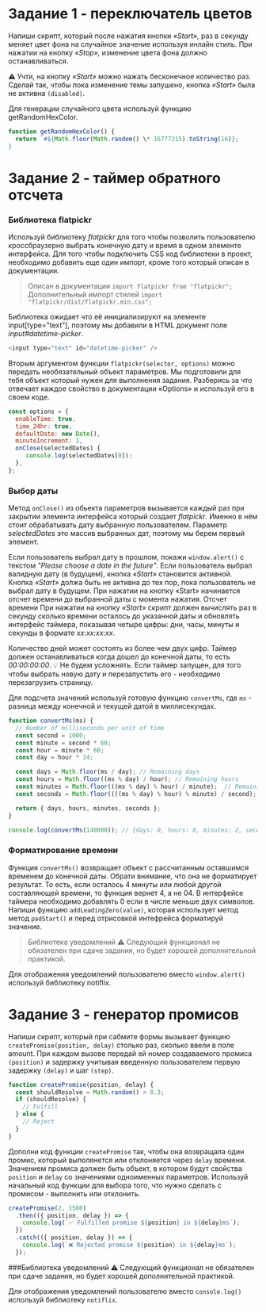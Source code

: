 # Задание 1 - переключатель цветов

Напиши скрипт, который после нажатия кнопки _«Start»,_ раз в секунду меняет цвет фона <body> на
случайное значение используя инлайн стиль. При нажатии на кнопку _«Stop»,_ изменение цвета фона должно
останавливаться.

⚠️ Учти, на кнопку _«Start»_ можно нажать бесконечное количество раз. Сделай так, чтобы пока изменение
темы запушено, кнопка _«Start»_ была не активна `(disabled)`.

Для генерации случайного цвета используй функцию getRandomHexColor.
```JavaScript
function getRandomHexColor() {
  return `#${Math.floor(Math.random() \* 16777215).toString(16)};
}
```

# Задание 2 - таймер обратного отсчета

### Библиотека flatpickr

Используй библиотеку _flatpickr_ для того чтобы позволить пользователю кроссбраузерно выбрать конечную
дату и время в одном элементе интерфейса. Для того чтобы подключить CSS код библиотеки в проект,
необходимо добавить еще один импорт, кроме того который описан в документации.

> Описан в документации `import flatpickr from "flatpickr";` 
> Дополнительный импорт стилей `import "flatpickr/dist/flatpickr.min.css";`

Библиотека ожидает что её инициализируют на элементе input[type="text"], поэтому мы добавили в HTML
документ поле _input#datetime-picker_.
```JavaScript
<input type="text" id="datetime-picker" />
```
Вторым аргументом функции `flatpickr(selector, options)` можно передать необязательный объект
параметров. Мы подготовили для тебя объект который нужен для выполнения задания. Разберись за что
отвечает каждое свойство в документации «Options» и используй его в своем коде.

```JavaScript
const options = {
  enableTime: true,
  time_24hr: true,
  defaultDate: new Date(),
  minuteIncrement: 1,
  onClose(selectedDates) {
     console.log(selectedDates[0]);
  },
};
```

### Выбор даты

Метод `onClose()` из обьекта параметров вызывается каждый раз при закрытии элемента интерфейса
который создает _flatpickr_. Именно в нём стоит обрабатывать дату выбранную пользователем. Параметр
_selectedDates_ это массив выбранных дат, поэтому мы берем первый элемент.

Если пользователь выбрал дату в прошлом, покажи `window.alert()` с текстом _"Please choose a date in
the future"_. Если пользователь выбрал валидную дату (в будущем), кнопка _«Start»_ становится
активной. Кнопка _«Start»_ должа быть не активна до тех пор, пока пользователь не выбрал дату в
будущем. При нажатии на кнопку «Start» начинается отсчет времени до выбранной даты с момента
нажатия. Отсчет времени При нажатии на кнопку _«Start»_ скрипт должен вычислять раз в секунду сколько
времени осталось до указанной даты и обновлять интерфейс таймера, показывая четыре цифры: дни, часы,
минуты и секунды в формате _xx:xx:xx:xx_.

Количество дней может состоять из более чем двух цифр. Таймер должен останавливаться когда дошел до
конечной даты, то есть _00:00:00:00_. 💡 Не будем усложнять. Если таймер запущен, для того чтобы
выбрать новую дату и перезапустить его - необходимо перезагрузить страницу.

Для подсчета значений используй готовую функцию `convertMs`, где `ms` - разница между конечной и текущей
датой в миллисекундах.

```JavaScript
function convertMs(ms) {
  // Number of milliseconds per unit of time
  const second = 1000;
  const minute = second * 60;
  const hour = minute * 60;
  const day = hour * 24;

  const days = Math.floor(ms / day); // Remaining days
  const hours = Math.floor((ms % day) / hour); // Remaining hours
  const minutes = Math.floor(((ms % day) % hour) / minute);  // Remaining minutes
  const seconds = Math.floor((((ms % day) % hour) % minute) / second); //Remaining seconds

  return { days, hours, minutes, seconds };
}

console.log(convertMs(140000)); // {days: 0, hours: 0, minutes: 2, seconds: 20}
```

### Форматирование времени

Функция `convertMs()` возвращает объект с рассчитанным оставшимся временем до конечной даты. Обрати
внимание, что она не форматирует результат. То есть, если осталось 4 минуты или любой другой
составляющей времени, то функция вернет 4, а не 04. В интерфейсе таймера необходимо добавлять 0 если
в числе меньше двух символов. Напиши функцию `addLeadingZero(value)`, которая использует метод метод
`padStart()` и перед отрисовкой интефрейса форматируй значение.

> Библиотека уведомлений 
>⚠️ Следующий функционал не обязателен при сдаче задания, но будет хорошей
> дополнительной практикой.

Для отображения уведомлений пользователю вместо `window.alert()` используй библиотеку notiflix.

# Задание 3 - генератор промисов

Напиши скрипт, который при сабмите формы вызывает функцию `createPromise(position, delay)` столько раз, сколько ввели в поле amount. При каждом вызове передай ей номер создаваемого промиса `(position)` и задержку учитывая введенную пользователем первую задержку `(delay)` и шаг `(step)`.

```JavaScript
function createPromise(position, delay) {
  const shouldResolve = Math.random() > 0.3;
  if (shouldResolve) {
    // Fulfill
  } else {
    // Reject
  }
}
```
Дополни код функции `createPromise` так, чтобы она возвращала один промис, который выполянется или отклоняется через `delay` времени. Значением промиса должен быть объект, в котором будут свойства `position` и `delay` со значениями одноименных параметров. Используй начальный код функции для выбора того, что нужно сделать с промисом - выполнить или отклонить.

```JavaScript
createPromise(2, 1500)
  .then(({ position, delay }) => {
    console.log(`✅ Fulfilled promise ${position} in ${delay}ms`);
  })
  .catch(({ position, delay }) => {
    console.log(`❌ Rejected promise ${position} in ${delay}ms`);
  });
```

###Библиотека уведомлений
⚠️ Следующий функционал не обязателен при сдаче задания, но будет хорошей дополнительной практикой.

Для отображения уведомлений пользователю вместо `console.log()` используй библиотеку `notiflix`.
